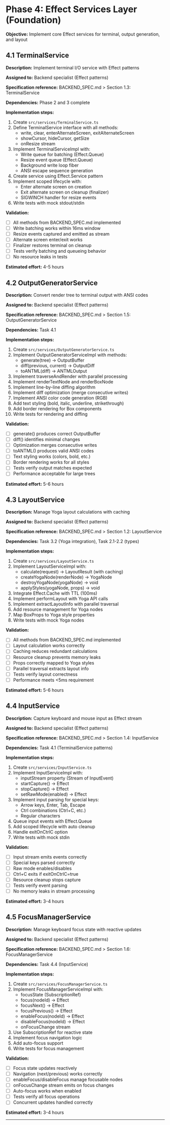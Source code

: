 # Phase 4: Effect Services Layer (Foundation)

**Objective:** Implement core Effect services for terminal, output generation, and layout

## 4.1 TerminalService

**Description:** Implement terminal I/O service with Effect patterns

**Assigned to:** Backend specialist (Effect patterns)

**Specification reference:** BACKEND_SPEC.md > Section 1.3: TerminalService

**Dependencies:** Phase 2 and 3 complete

**Implementation steps:**
1. Create `src/services/TerminalService.ts`
2. Define TerminalService interface with all methods:
   - write, clear, enterAlternateScreen, exitAlternateScreen
   - showCursor, hideCursor, getSize
   - onResize stream
3. Implement TerminalServiceImpl with:
   - Write queue for batching (Effect.Queue)
   - Resize event queue (Effect.Queue)
   - Background write loop fiber
   - ANSI escape sequence generation
4. Create service using Effect.Service pattern
5. Implement scoped lifecycle with:
   - Enter alternate screen on creation
   - Exit alternate screen on cleanup (finalizer)
   - SIGWINCH handler for resize events
6. Write tests with mock stdout/stdin

**Validation:**
- [ ] All methods from BACKEND_SPEC.md implemented
- [ ] Write batching works within 16ms window
- [ ] Resize events captured and emitted as stream
- [ ] Alternate screen enter/exit works
- [ ] Finalizer restores terminal on cleanup
- [ ] Tests verify batching and queueing behavior
- [ ] No resource leaks in tests

**Estimated effort:** 4-5 hours

## 4.2 OutputGeneratorService

**Description:** Convert render tree to terminal output with ANSI codes

**Assigned to:** Backend specialist (Effect patterns)

**Specification reference:** BACKEND_SPEC.md > Section 1.5: OutputGeneratorService

**Dependencies:** Task 4.1

**Implementation steps:**
1. Create `src/services/OutputGeneratorService.ts`
2. Implement OutputGeneratorServiceImpl with methods:
   - generate(tree) → OutputBuffer
   - diff(previous, current) → OutputDiff
   - toANTML(diff) → ANTMLOutput
3. Implement traverseAndRender with parallel processing
4. Implement renderTextNode and renderBoxNode
5. Implement line-by-line diffing algorithm
6. Implement diff optimization (merge consecutive writes)
7. Implement ANSI color code generation (RGB)
8. Add text styling (bold, italic, underline, strikethrough)
9. Add border rendering for Box components
10. Write tests for rendering and diffing

**Validation:**
- [ ] generate() produces correct OutputBuffer
- [ ] diff() identifies minimal changes
- [ ] Optimization merges consecutive writes
- [ ] toANTML() produces valid ANSI codes
- [ ] Text styling works (colors, bold, etc.)
- [ ] Border rendering works for all styles
- [ ] Tests verify output matches expected
- [ ] Performance acceptable for large trees

**Estimated effort:** 5-6 hours

## 4.3 LayoutService

**Description:** Manage Yoga layout calculations with caching

**Assigned to:** Backend specialist (Effect patterns)

**Specification reference:** BACKEND_SPEC.md > Section 1.2: LayoutService

**Dependencies:** Task 3.2 (Yoga integration), Task 2.1-2.2 (types)

**Implementation steps:**
1. Create `src/services/LayoutService.ts`
2. Implement LayoutServiceImpl with:
   - calculate(request) → LayoutResult (with caching)
   - createYogaNode(renderNode) → YogaNode
   - destroyYogaNode(yogaNode) → void
   - applyStyles(yogaNode, props) → void
3. Integrate Effect.Cache with TTL (100ms)
4. Implement performLayout with Yoga API calls
5. Implement extractLayoutInfo with parallel traversal
6. Add resource management for Yoga nodes
7. Map BoxProps to Yoga style properties
8. Write tests with mock Yoga nodes

**Validation:**
- [ ] All methods from BACKEND_SPEC.md implemented
- [ ] Layout calculation works correctly
- [ ] Caching reduces redundant calculations
- [ ] Resource cleanup prevents memory leaks
- [ ] Props correctly mapped to Yoga styles
- [ ] Parallel traversal extracts layout info
- [ ] Tests verify layout correctness
- [ ] Performance meets <5ms requirement

**Estimated effort:** 5-6 hours

## 4.4 InputService

**Description:** Capture keyboard and mouse input as Effect stream

**Assigned to:** Backend specialist (Effect patterns)

**Specification reference:** BACKEND_SPEC.md > Section 1.4: InputService

**Dependencies:** Task 4.1 (TerminalService patterns)

**Implementation steps:**
1. Create `src/services/InputService.ts`
2. Implement InputServiceImpl with:
   - inputStream property (Stream of InputEvent)
   - startCapture() → Effect
   - stopCapture() → Effect
   - setRawMode(enabled) → Effect
3. Implement input parsing for special keys:
   - Arrow keys, Enter, Tab, Escape
   - Ctrl combinations (Ctrl+C, etc.)
   - Regular characters
4. Queue input events with Effect.Queue
5. Add scoped lifecycle with auto cleanup
6. Handle exitOnCtrlC option
7. Write tests with mock stdin

**Validation:**
- [ ] Input stream emits events correctly
- [ ] Special keys parsed correctly
- [ ] Raw mode enables/disables
- [ ] Ctrl+C exits if exitOnCtrlC=true
- [ ] Resource cleanup stops capture
- [ ] Tests verify event parsing
- [ ] No memory leaks in stream processing

**Estimated effort:** 3-4 hours

## 4.5 FocusManagerService

**Description:** Manage keyboard focus state with reactive updates

**Assigned to:** Backend specialist (Effect patterns)

**Specification reference:** BACKEND_SPEC.md > Section 1.6: FocusManagerService

**Dependencies:** Task 4.4 (InputService)

**Implementation steps:**
1. Create `src/services/FocusManagerService.ts`
2. Implement FocusManagerServiceImpl with:
   - focusState (SubscriptionRef)
   - focus(nodeId) → Effect
   - focusNext() → Effect
   - focusPrevious() → Effect
   - enableFocus(nodeId) → Effect
   - disableFocus(nodeId) → Effect
   - onFocusChange stream
3. Use SubscriptionRef for reactive state
4. Implement focus navigation logic
5. Add auto-focus support
6. Write tests for focus management

**Validation:**
- [ ] Focus state updates reactively
- [ ] Navigation (next/previous) works correctly
- [ ] enableFocus/disableFocus manage focusable nodes
- [ ] onFocusChange stream emits on focus changes
- [ ] Auto-focus works when enabled
- [ ] Tests verify all focus operations
- [ ] Concurrent updates handled correctly

**Estimated effort:** 3-4 hours

---
